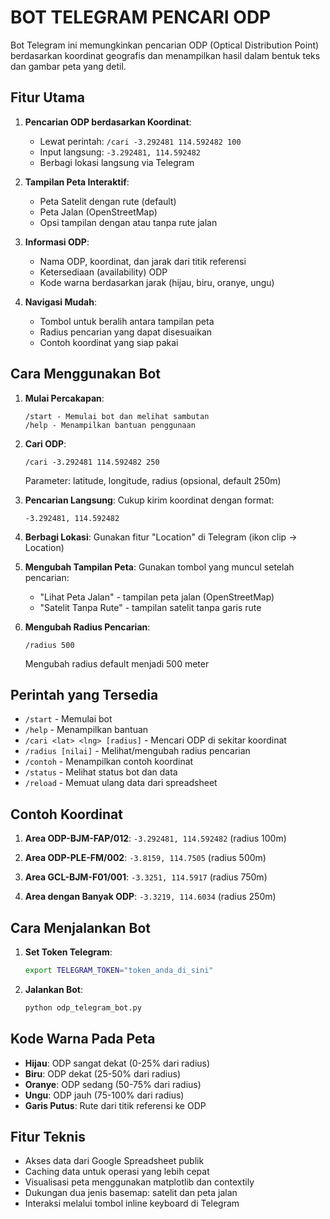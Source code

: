 # BOT TELEGRAM PENCARI ODP

Bot Telegram ini memungkinkan pencarian ODP (Optical Distribution Point) berdasarkan koordinat geografis dan menampilkan hasil dalam bentuk teks dan gambar peta yang detil.

## Fitur Utama

1. **Pencarian ODP berdasarkan Koordinat**:
   - Lewat perintah: `/cari -3.292481 114.592482 100`
   - Input langsung: `-3.292481, 114.592482`
   - Berbagi lokasi langsung via Telegram

2. **Tampilan Peta Interaktif**:
   - Peta Satelit dengan rute (default)
   - Peta Jalan (OpenStreetMap)
   - Opsi tampilan dengan atau tanpa rute jalan

3. **Informasi ODP**:
   - Nama ODP, koordinat, dan jarak dari titik referensi
   - Ketersediaan (availability) ODP
   - Kode warna berdasarkan jarak (hijau, biru, oranye, ungu)

4. **Navigasi Mudah**:
   - Tombol untuk beralih antara tampilan peta
   - Radius pencarian yang dapat disesuaikan
   - Contoh koordinat yang siap pakai

## Cara Menggunakan Bot

1. **Mulai Percakapan**:
   ```
   /start - Memulai bot dan melihat sambutan
   /help - Menampilkan bantuan penggunaan
   ```

2. **Cari ODP**:
   ```
   /cari -3.292481 114.592482 250
   ```
   Parameter: latitude, longitude, radius (opsional, default 250m)

3. **Pencarian Langsung**:
   Cukup kirim koordinat dengan format:
   ```
   -3.292481, 114.592482
   ```

4. **Berbagi Lokasi**:
   Gunakan fitur "Location" di Telegram (ikon clip → Location)

5. **Mengubah Tampilan Peta**:
   Gunakan tombol yang muncul setelah pencarian:
   - "Lihat Peta Jalan" - tampilan peta jalan (OpenStreetMap)
   - "Satelit Tanpa Rute" - tampilan satelit tanpa garis rute

6. **Mengubah Radius Pencarian**:
   ```
   /radius 500
   ```
   Mengubah radius default menjadi 500 meter

## Perintah yang Tersedia

- `/start` - Memulai bot
- `/help` - Menampilkan bantuan
- `/cari <lat> <lng> [radius]` - Mencari ODP di sekitar koordinat
- `/radius [nilai]` - Melihat/mengubah radius pencarian
- `/contoh` - Menampilkan contoh koordinat
- `/status` - Melihat status bot dan data
- `/reload` - Memuat ulang data dari spreadsheet

## Contoh Koordinat

1. **Area ODP-BJM-FAP/012**:
   `-3.292481, 114.592482` (radius 100m)

2. **Area ODP-PLE-FM/002**:
   `-3.8159, 114.7505` (radius 500m)

3. **Area GCL-BJM-F01/001**:
   `-3.3251, 114.5917` (radius 750m)

4. **Area dengan Banyak ODP**:
   `-3.3219, 114.6034` (radius 250m)

## Cara Menjalankan Bot

1. **Set Token Telegram**:
   ```bash
   export TELEGRAM_TOKEN="token_anda_di_sini"
   ```

2. **Jalankan Bot**:
   ```bash
   python odp_telegram_bot.py
   ```

## Kode Warna Pada Peta

- **Hijau**: ODP sangat dekat (0-25% dari radius)
- **Biru**: ODP dekat (25-50% dari radius)
- **Oranye**: ODP sedang (50-75% dari radius)
- **Ungu**: ODP jauh (75-100% dari radius)
- **Garis Putus**: Rute dari titik referensi ke ODP

## Fitur Teknis

- Akses data dari Google Spreadsheet publik
- Caching data untuk operasi yang lebih cepat
- Visualisasi peta menggunakan matplotlib dan contextily
- Dukungan dua jenis basemap: satelit dan peta jalan
- Interaksi melalui tombol inline keyboard di Telegram